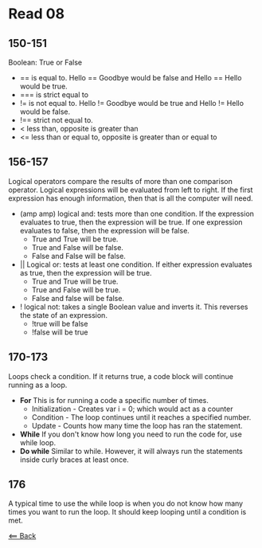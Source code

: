 # Read 08

## 150-151
Boolean: True or False
- == is equal to. Hello == Goodbye would be false and Hello == Hello would be true.
- === is strict equal to
- != is not equal to. Hello != Goodbye would be true and Hello != Hello would be false.
- !== strict not equal to.
- < less than, opposite is greater than
- <= less than or equal to, opposite is greater than or equal to

## 156-157
Logical operators compare the results of more than one comparison operator. Logical expressions will be evaluated from left to right. If the first expression has enough information, then that is all the computer will need.
- (amp amp) logical and: tests more than one condition. If the expression evaluates to true, then the expression will be true. If one expression evaluates to false, then the expression will be false. 
    + True and True will be true. 
    + True and False will be false.
    + False and False will be false.
- || Logical or: tests at least one condition. If either expression evaluates as true, then the expression will be true. 
    + True and True will be true.
    + True and False will be true.
    + False and false will be false.
- ! logical not: takes a single Boolean value and inverts it. This reverses the state of an expression.
    + !true will be false
    + !false will be true

## 170-173
Loops check a condition. If it returns true, a code block will continue running as a loop.
- **For** This is for running a code a specific number of times.
    + Initialization - Creates var i = 0; which would act as a counter
    + Condition - The loop continues until it reaches a specified number.
    + Update - Counts how many time the loop has ran the statement.
- **While** If you don't know how long you need to run the code for, use while loop.
- **Do while** Similar to while. However, it will always run the statements inside curly braces at least once.

## 176
A typical time to use the while loop is when you do not know how many times you want to run the loop. It should keep looping until a condition is met.

[<== Back](https://simoneodegard.github.io/reading-notes/)